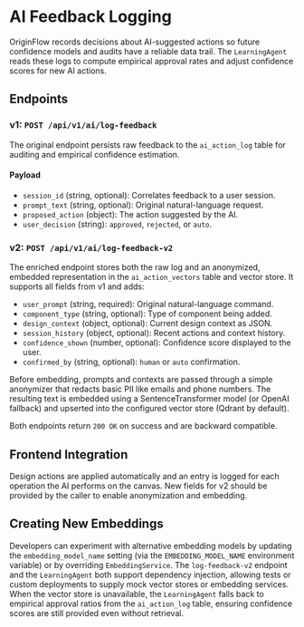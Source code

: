 # AI Feedback Logging

OriginFlow records decisions about AI-suggested actions so future
confidence models and audits have a reliable data trail. The
``LearningAgent`` reads these logs to compute empirical approval rates
and adjust confidence scores for new AI actions.

## Endpoints

### v1: `POST /api/v1/ai/log-feedback`

The original endpoint persists raw feedback to the `ai_action_log` table
for auditing and empirical confidence estimation.

#### Payload

- `session_id` (string, optional): Correlates feedback to a user session.
- `prompt_text` (string, optional): Original natural-language request.
- `proposed_action` (object): The action suggested by the AI.
- `user_decision` (string): `approved`, `rejected`, or `auto`.

### v2: `POST /api/v1/ai/log-feedback-v2`

The enriched endpoint stores both the raw log and an anonymized,
embedded representation in the `ai_action_vectors` table and vector
store.  It supports all fields from v1 and adds:

- `user_prompt` (string, required): Original natural-language command.
- `component_type` (string, optional): Type of component being added.
- `design_context` (object, optional): Current design context as JSON.
- `session_history` (object, optional): Recent actions and context history.
- `confidence_shown` (number, optional): Confidence score displayed to the user.
- `confirmed_by` (string, optional): `human` or `auto` confirmation.

Before embedding, prompts and contexts are passed through a simple
anonymizer that redacts basic PII like emails and phone numbers.  The
resulting text is embedded using a SentenceTransformer model (or OpenAI
fallback) and upserted into the configured vector store (Qdrant by
default).

Both endpoints return `200 OK` on success and are backward compatible.

## Frontend Integration

Design actions are applied automatically and an entry is logged for each
operation the AI performs on the canvas. New fields for v2 should be
provided by the caller to enable anonymization and embedding.

## Creating New Embeddings

Developers can experiment with alternative embedding models by updating
the `embedding_model_name` setting (via the `EMBEDDING_MODEL_NAME`
environment variable) or by overriding `EmbeddingService`. The
`log-feedback-v2` endpoint and the `LearningAgent` both support
dependency injection, allowing tests or custom deployments to supply
mock vector stores or embedding services.
When the vector store is unavailable, the `LearningAgent` falls back to empirical approval ratios from the
`ai_action_log` table, ensuring confidence scores are still provided even
without retrieval.
